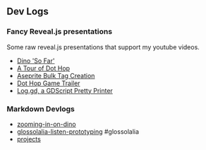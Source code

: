 <!--- HELLO WORLD!!! 
  this page was GENERATED by some tasks.clj!
  so-mind-ya-bizniz. --->




## Dev Logs

### Fancy Reveal.js presentations

Some raw reveal.js presentations that support my youtube videos.

* [Dino 'So Far'](/html/devlog_01_dino_so_far.html)
* [A Tour of Dot Hop](/html/devlog_a_tour_of_dot_hop.html)
* [Aseprite Bulk Tag Creation](/html/devlog_aseprite_bulk_tag_creation.html)
* [Dot Hop Game Trailer](/html/devlog_dothop_game_trailer.html)
* [Log.gd, a GDScript Pretty Printer](/html/devlog_log_gdscript_pretty_printer.html)

### Markdown Devlogs




* [zooming-in-on-dino](/devlogs/2025-01-08-zooming-in-on-dino.md)
* [glossolalia-listen-prototyping](/devlogs/2024-12-11-glossolalia-listen-prototyping.md) #glossolalia
* [projects](/devlogs/projects.md)